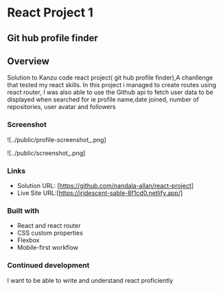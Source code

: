 # React Project 1

## Git hub profile finder

## Overview

Solution to Kanzu code react project( git hub profile finder),A chanllenge that tested my react skills.
In this project i managed to create routes using react router, I was also able to use the Github api to fetch user data to be displayed when searched for ie profile name,date joined, number of repositories, user avatar and followers

### Screenshot

![../public/profile-screenshot_.png]

![../public/screenshot_.png]

### Links

- Solution URL: [https://github.com/nandala-allan/react-project]
- Live Site URL:[https://iridescent-sable-8f1cd0.netlify.app/]

### Built with

- React and react router
- CSS custom properties
- Flexbox
- Mobile-first workflow

### Continued development

I want to be able to write and understand react proficiently
